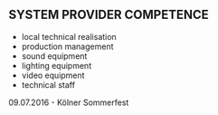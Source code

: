 ## SYSTEM PROVIDER COMPETENCE

+ local technical realisation
+ production management 
+ sound equipment
+ lighting equipment
+ video equipment
+ technical staff

09.07.2016 - Kölner Sommerfest